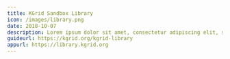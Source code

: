 ```yaml
---
title: KGrid Sandbox Library
icon: /images/library.png
date: 2018-10-07
description: Lorem ipsum dolor sit amet, consectetur adipiscing elit, sed do eiusmod tempor incididunt ut labore et dolore magna aliqua. Ut enim ad minim veniam, quis nostrud exercitation ullamco laboris nisi ut aliquip ex ea commodo consequat. Duis aute irure dolor in reprehenderit in voluptate velit esse cillum dolore eu fugiat nulla pariatur. Excepteur sint occaecat cupidatat non proident, sunt in culpa qui officia deserunt mollit anim id est laborum.
guideurl: https://kgrid.org/kgrid-library
appurl: https://library.kgrid.org
---
```

